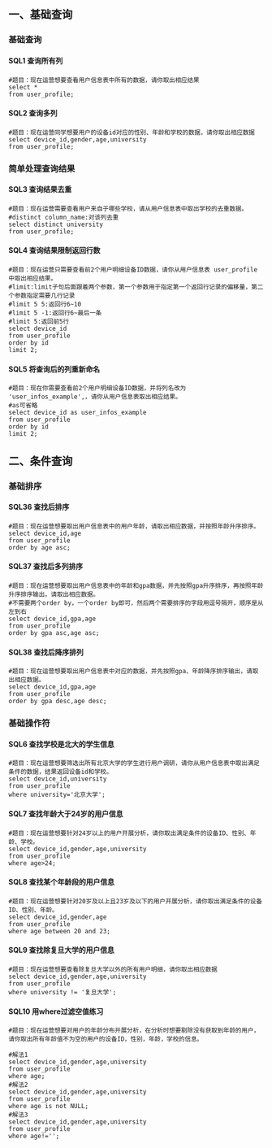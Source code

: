 ## 一、基础查询

### 基础查询

#### SQL1 查询所有列

```mysql
#题目：现在运营想要查看用户信息表中所有的数据，请你取出相应结果
select *
from user_profile;
```

#### SQL2 查询多列

```mysql
#题目：现在运营同学想要用户的设备id对应的性别、年龄和学校的数据，请你取出相应数据
select device_id,gender,age,university
from user_profile;
```

### 简单处理查询结果

#### SQL3 查询结果去重

```mysql
#题目：现在运营需要查看用户来自于哪些学校，请从用户信息表中取出学校的去重数据。
#distinct column_name:对该列去重
select distinct university
from user_profile;
```

#### SQL4 查询结果限制返回行数

```mysql
#题目：现在运营只需要查看前2个用户明细设备ID数据，请你从用户信息表 user_profile 中取出相应结果。
#limit:limit子句后面跟着两个参数，第一个参数用于指定第一个返回行记录的偏移量，第二个参数指定需要几行记录
#limit 5 5:返回行6~10
#limit 5 -1:返回行6~最后一条
#limit 5:返回前5行
select device_id
from user_profile
order by id
limit 2;
```

#### SQL5 将查询后的列重新命名

```mysql
#题目：现在你需要查看前2个用户明细设备ID数据，并将列名改为 'user_infos_example',，请你从用户信息表取出相应结果。
#as可省略
select device_id as user_infos_example
from user_profile
order by id
limit 2;
```

## 二、条件查询

### 基础排序

#### SQL36 查找后排序

```mysql
#题目：现在运营想要取出用户信息表中的用户年龄，请取出相应数据，并按照年龄升序排序。
select device_id,age
from user_profile
order by age asc;
```

#### SQL37 查找后多列排序

```mysql
#题目：现在运营想要取出用户信息表中的年龄和gpa数据，并先按照gpa升序排序，再按照年龄升序排序输出，请取出相应数据。
#不需要两个order by，一个order by即可，然后两个需要排序的字段用逗号隔开，顺序是从左到右
select device_id,gpa,age
from user_profile
order by gpa asc,age asc;
```

#### SQL38 查找后降序排列

```mysql
#题目：现在运营想要取出用户信息表中对应的数据，并先按照gpa、年龄降序排序输出，请取出相应数据。
select device_id,gpa,age
from user_profile
order by gpa desc,age desc;
```

### 基础操作符

#### SQL6 查找学校是北大的学生信息

```mysql
#题目：现在运营想要筛选出所有北京大学的学生进行用户调研，请你从用户信息表中取出满足条件的数据，结果返回设备id和学校。
select device_id,university
from user_profile
where university='北京大学';
```

#### SQL7 查找年龄大于24岁的用户信息

```mysql
#题目：现在运营想要针对24岁以上的用户开展分析，请你取出满足条件的设备ID、性别、年龄、学校。
select device_id,gender,age,university
from user_profile
where age>24;
```

#### SQL8 查找某个年龄段的用户信息

```mysql
#题目：现在运营想要针对20岁及以上且23岁及以下的用户开展分析，请你取出满足条件的设备ID、性别、年龄。
select device_id,gender,age
from user_profile
where age between 20 and 23;
```

#### SQL9 查找除复旦大学的用户信息

```mysql
#题目：现在运营想要查看除复旦大学以外的所有用户明细，请你取出相应数据
select device_id,gender,age,university
from user_profile
where university != '复旦大学';
```

#### SQL10 用where过滤空值练习

```mysql
#题目：现在运营想要对用户的年龄分布开展分析，在分析时想要剔除没有获取到年龄的用户，请你取出所有年龄值不为空的用户的设备ID，性别，年龄，学校的信息。

#解法1
select device_id,gender,age,university
from user_profile
where age;
#解法2
select device_id,gender,age,university
from user_profile
where age is not NULL;
#解法3
select device_id,gender,age,university
from user_profile
where age!='';
```


